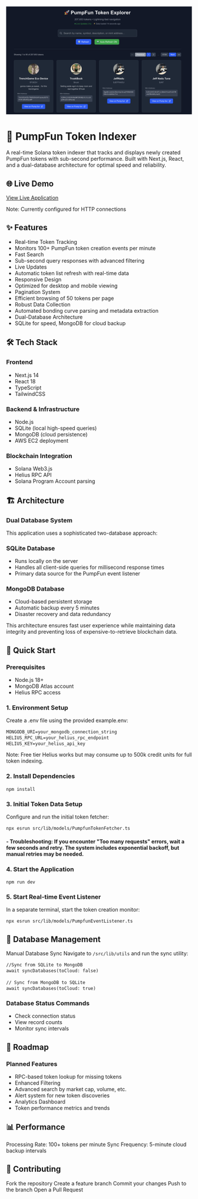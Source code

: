 ![pump display banner](/assets/display.png)

# 🚀 PumpFun Token Indexer
A real-time Solana token indexer that tracks and displays newly created PumpFun tokens with sub-second performance. Built with Next.js, React, and a dual-database architecture for optimal speed and reliability.

## 🌐 Live Demo
[View Live Application](http://ec2-13-58-137-59.us-east-2.compute.amazonaws.com/)

Note: Currently configured for HTTP connections

## ✨ Features
- Real-time Token Tracking
- Monitors 100+ PumpFun token creation events per minute
- Fast Search
- Sub-second query responses with advanced filtering
- Live Updates
- Automatic token list refresh with real-time data
- Responsive Design
- Optimized for desktop and mobile viewing
- Pagination System
- Efficient browsing of 50 tokens per page
- Robust Data Collection
- Automated bonding curve parsing and metadata extraction
- Dual-Database Architecture
- SQLite for speed, MongoDB for cloud backup

## 🛠 Tech Stack
### Frontend

- Next.js 14
- React 18
- TypeScript
- TailwindCSS

### Backend & Infrastructure

- Node.js
- SQLite (local high-speed queries)
- MongoDB (cloud persistence)
- AWS EC2 deployment

### Blockchain Integration

- Solana Web3.js
- Helius RPC API
- Solana Program Account parsing

## 🏗 Architecture
### Dual Database System
This application uses a sophisticated two-database approach:

### SQLite Database

- Runs locally on the server
- Handles all client-side queries for millisecond response times
- Primary data source for the PumpFun event listener

### MongoDB Database

- Cloud-based persistent storage
- Automatic backup every 5 minutes
- Disaster recovery and data redundancy

This architecture ensures fast user experience while maintaining data integrity and preventing loss of expensive-to-retrieve blockchain data.
## 🚀 Quick Start
### Prerequisites

- Node.js 18+
- MongoDB Atlas account
- Helius RPC access

### 1. Environment Setup
Create a .env file using the provided example.env:
```
MONGODB_URI=your_mongodb_connection_string
HELIUS_RPC_URL=your_helius_rpc_endpoint
HELIUS_KEY=your_helius_api_key
```
Note: Free tier Helius works but may consume up to 500k credit units for full token indexing.

### 2. Install Dependencies
```
npm install
```
### 3. Initial Token Data Setup
Configure and run the initial token fetcher:
```
npx esrun src/lib/models/PumpfunTokenFetcher.ts
```

#### - Troubleshooting: If you encounter "Too many requests" errors, wait a few seconds and retry. The system includes exponential backoff, but manual retries may be needed.

### 4. Start the Application
```
npm run dev
```
### 5. Start Real-time Event Listener
In a separate terminal, start the token creation monitor:
```
npx esrun src/lib/models/PumpfunEventListener.ts
```
## 🔧 Database Management
Manual Database Sync
Navigate to `/src/lib/utils` and run the sync utility:
```
//Sync from SQLite to MongoDB
await syncDatabases(toCloud: false)

// Sync from MongoDB to SQLite  
await syncDatabases(toCloud: true)

```
### Database Status Commands

- Check connection status
- View record counts
- Monitor sync intervals

## 🔮 Roadmap
### Planned Features
- RPC-based token lookup for missing tokens
- Enhanced Filtering
- Advanced search by market cap, volume, etc.
- Alert system for new token discoveries
- Analytics Dashboard
- Token performance metrics and trends

## 📊 Performance
Processing Rate: 100+ tokens per minute
Sync Frequency: 5-minute cloud backup intervals

## 🤝 Contributing

Fork the repository
Create a feature branch
Commit your changes
Push to the branch
Open a Pull Request

